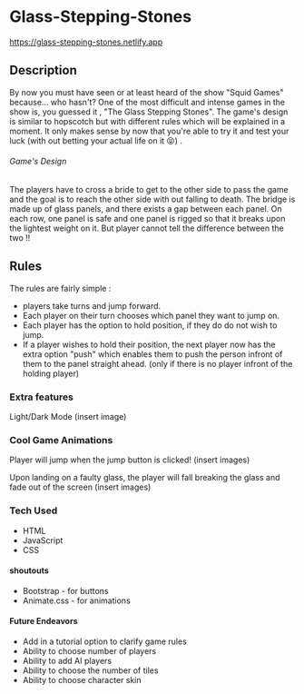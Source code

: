 # Glass-Stepping-Stones

https://glass-stepping-stones.netlify.app

## Description

By now you must have seen or at least heard of the show "Squid Games" because... who hasn't? One of the most difficult and intense games in the show is, you guessed it , "The Glass Stepping Stones". The game's design is similar to hopscotch but with different rules which will be explained in a moment. It only makes sense by now that you're able to try it and test your luck (with out betting your actual life on it :stuck_out_tongue_closed_eyes:) .
###### Game's Design 

The players have to cross a bride to get to the other side to pass the game and the goal is to reach the other side with out falling to death. The bridge is made up of glass panels, and there exists a gap between each panel. On each row, one panel is safe and one panel is rigged so that it breaks upon the lightest weight on it. But player cannot tell the difference between the two !!

## Rules

The rules are fairly simple : 

* players take turns and jump forward.
* Each player on their turn chooses which panel they want to jump on.
* Each player has the option to hold position, if they do do not wish to jump.
* If a player wishes to hold their position, the next player now has the extra option "push" which enables them to push the person infront of them to the panel straight ahead. (only if there is no player infront of the holding player)



### Extra features

 Light/Dark Mode (insert image)


### Cool Game Animations

Player will jump when the jump button is clicked! (insert images)

Upon landing on a faulty glass, the player will fall breaking the glass and fade out of the screen (insert images)


### Tech Used 

* HTML
* JavaScript
* CSS

#### shoutouts 
* Bootstrap - for buttons
* Animate.css - for animations


#### Future Endeavors

* Add in a tutorial option to clarify game rules
* Ability to choose number of players
* Ability to add AI players
* Ability to choose the number of tiles
* Ability to choose character skin










